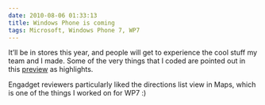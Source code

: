 ```yaml
---
date: 2010-08-06 01:33:13
title: Windows Phone is coming
tags: Microsoft, Windows Phone 7, WP7
---
```

It’ll be in stores this year, and people will get to experience the cool stuff
my team and I made. Some of the very things that I coded are pointed out in
this [preview][1] as highlights.

Engadget reviewers particularly liked the directions list view in Maps, which
is one of the things I worked on for WP7 :)

  [1]: http://www.engadget.com/2010/07/19/windows-phone-7-in-depth-preview/
